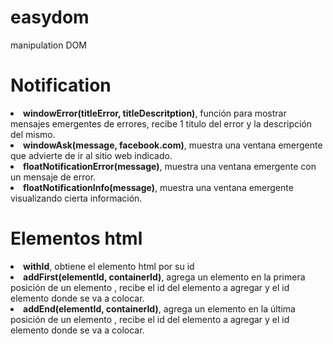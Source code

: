 # easydom
manipulation DOM


<h1>Notification</h1>
<li><strong>windowError(titleError, titleDescritption)</strong>, función para mostrar mensajes emergentes de errores, recibe 1 titulo del error y la descripción del mismo.</li>


<li><strong>windowAsk(message, facebook.com)</strong>, muestra una ventana emergente que advierte de ir al sitio web indicado.</li>


<li><strong>floatNotificationError(message)</strong>, muestra una ventana emergente con un mensaje de error.</li>

<li><strong>floatNotificationInfo(message)</strong>, muestra una ventana emergente visualizando cierta información.</li>

<h1>Elementos html</h1>


<li><strong>withId</strong>, obtiene el elemento html por su id</li>


<li><strong>addFirst(elementId, containerId)</strong>, agrega un elemento en la primera posición de un elemento , recibe el id del elemento a agregar y el id elemento donde se va a colocar.</li>



<li><strong>addEnd(elementId, containerId)</strong>, agrega un elemento en la última posición de un elemento , recibe el id del elemento a agregar y el id elemento donde se va a colocar.</li>
